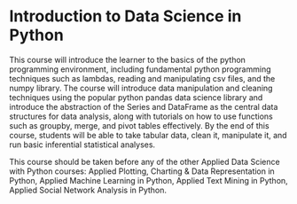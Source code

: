 # Introduction to Data Science in Python

This course will introduce the learner to the basics of the python programming environment, including fundamental python programming techniques such as lambdas, reading and manipulating csv files, and the numpy library. The course will introduce data manipulation and cleaning techniques using the popular python pandas data science library and introduce the abstraction of the Series and DataFrame as the central data structures for data analysis, along with tutorials on how to use functions such as groupby, merge, and pivot tables effectively. By the end of this course, students will be able to take tabular data, clean it, manipulate it, and run basic inferential statistical analyses.

This course should be taken before any of the other Applied Data Science with Python courses: Applied Plotting, Charting & Data Representation in Python, Applied Machine Learning in Python, Applied Text Mining in Python, Applied Social Network Analysis in Python.
